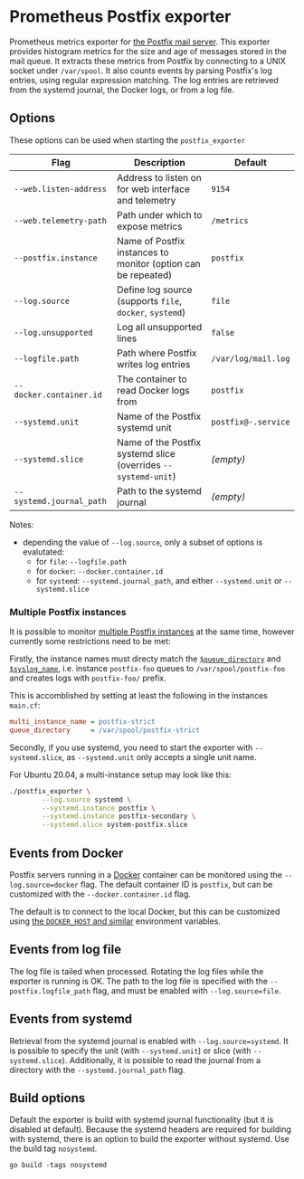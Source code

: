# Prometheus Postfix exporter

Prometheus metrics exporter for [the Postfix mail server](http://www.postfix.org/).
This exporter provides histogram metrics for the size and age of messages stored in
the mail queue. It extracts these metrics from Postfix by connecting to
a UNIX socket under `/var/spool`. It also counts events by parsing Postfix's
log entries, using regular expression matching. The log entries are retrieved from
the systemd journal, the Docker logs, or from a log file.

## Options

These options can be used when starting the `postfix_exporter`

| Flag                     | Description                                                     | Default             |
|--------------------------|-----------------------------------------------------------------|---------------------|
| `--web.listen-address`   | Address to listen on for web interface and telemetry            | `9154`              |
| `--web.telemetry-path`   | Path under which to expose metrics                              | `/metrics`          |
| `--postfix.instance`     | Name of Postfix instances to monitor (option can be repeated)   | `postfix`           |
| `--log.source`           | Define log source (supports `file`, `docker`, `systemd`)        | `file`              |
| `--log.unsupported`      | Log all unsupported lines                                       | `false`             |
| `--logfile.path`         | Path where Postfix writes log entries                           | `/var/log/mail.log` |
| `--docker.container.id`  | The container to read Docker logs from                          | `postfix`           |
| `--systemd.unit`         | Name of the Postfix systemd unit                                | `postfix@-.service` |
| `--systemd.slice`        | Name of the Postfix systemd slice (overrides `--systemd-unit`)  | *(empty)*           |
| `--systemd.journal_path` | Path to the systemd journal                                     | *(empty)*           |

Notes:

- depending the value of `--log.source`, only a subset of options is evalutated:
  - for `file`: `--logfile.path`
  - for `docker`: `--docker.container.id`
  - for `systemd`: `--systemd.journal_path`, and either `--systemd.unit` or `--systemd.slice`


### Multiple Postfix instances

It is possible to monitor [multiple Postfix instances][multi-instance]
at the same time, however currently some restrictions need to be met:

Firstly, the instance names must directy match the [`$queue_directory`][queue_directory]
and [`$syslog_name`][syslog_name], i.e. instance `postfix-foo` queues
to `/var/spool/postfix-foo` and creates logs with `postfix-foo/` prefix.

This is accomblished by setting at least the following in the instances `main.cf`:

```ini
multi_instance_name = postfix-strict
queue_directory     = /var/spool/postfix-strict
```

Secondly, if you use systemd, you need to start the exporter with
`--systemd.slice`, as `--systemd.unit` only accepts a single unit name.

For Ubuntu 20.04, a multi-instance setup may look like this:

```sh
./postfix_exporter \
        --log.source systemd \
        --systemd.instance postfix \
        --systemd.instance postfix-secondary \
        --systemd.slice system-postfix.slice
```

[multi-instance]:  http://www.postfix.org/MULTI_INSTANCE_README.html
[queue_directory]: http://www.postfix.org/postconf.5.html#queue_directory
[syslog_name]:     http://www.postfix.org/postconf.5.html#syslog_name

## Events from Docker

Postfix servers running in a [Docker](https://www.docker.com/)
container can be monitored using the `--log.source=docker` flag. The
default container ID is `postfix`, but can be customized with the
`--docker.container.id` flag.

The default is to connect to the local Docker, but this can be
customized using [the `DOCKER_HOST` and similar][docker-env]
environment variables.

[docker-env]: https://pkg.go.dev/github.com/docker/docker/client?tab=doc#NewEnvClient

## Events from log file

The log file is tailed when processed. Rotating the log files while the
exporter is running is OK. The path to the log file is specified with the
`--postfix.logfile_path` flag, and must be enabled with `--log.source=file`.

## Events from systemd

Retrieval from the systemd journal is enabled with `--log.source=systemd`.
It is possible to specify the unit (with `--systemd.unit`) or slice (with `--systemd.slice`).
Additionally, it is possible to read the journal from a directory with the `--systemd.journal_path` flag.

## Build options

Default the exporter is build with systemd journal functionality (but it is disabled at default).
Because the systemd headers are required for building with systemd, there is
an option to build the exporter without systemd. Use the build tag `nosystemd`.

```
go build -tags nosystemd
```
